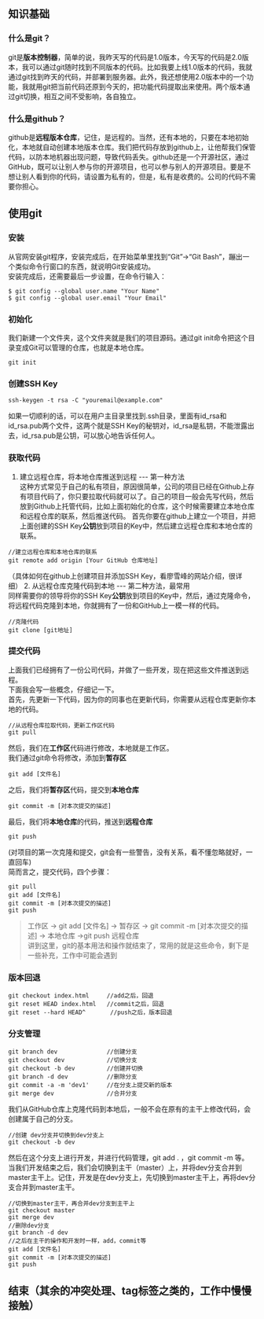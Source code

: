 ## 知识基础

### 什么是git？
git是**版本控制器**，简单的说，我昨天写的代码是1.0版本，今天写的代码是2.0版本，我可以通过git随时找到不同版本的代码。比如我要上线1.0版本的代码，我就通过git找到昨天的代码，并部署到服务器。此外，我还想使用2.0版本中的一个功能，我就用git把当前代码还原到今天的，把功能代码提取出来使用。两个版本通过git切换，相互之间不受影响，各自独立。

### 什么是github？
github是**远程版本仓库**，记住，是远程的。当然，还有本地的，只要在本地初始化，本地就自动创建本地版本仓库。我们把代码存放到github上，让他帮我们保管代码，以防本地机器出现问题，导致代码丢失。github还是一个开源社区，通过GitHub，既可以让别人参与你的开源项目，也可以参与别人的开源项目。要是不想让别人看到你的代码，请设置为私有的，但是，私有是收费的。公司的代码不需要你担心。

## 使用git

### 安装
从官网安装git程序，安装完成后，在开始菜单里找到“Git”->“Git Bash”，蹦出一个类似命令行窗口的东西，就说明Git安装成功。  
安装完成后，还需要最后一步设置，在命令行输入：  
```
$ git config --global user.name "Your Name"
$ git config --global user.email "Your Email"
```  

### 初始化
我们新建一个文件夹，这个文件夹就是我们的项目源码。通过git init命令把这个目录变成Git可以管理的仓库，也就是本地仓库。  
```
git init
```

### 创建SSH Key
```
ssh-keygen -t rsa -C "youremail@example.com"
```
如果一切顺利的话，可以在用户主目录里找到.ssh目录，里面有id_rsa和id_rsa.pub两个文件，这两个就是SSH Key的秘钥对，id_rsa是私钥，不能泄露出去，id_rsa.pub是公钥，可以放心地告诉任何人。  

### 获取代码
1. 建立远程仓库，将本地仓库推送到远程 --- 第一种方法  
这种方式常见于自己的私有项目，原因很简单，公司的项目已经在Github上存有项目代码了，你只要拉取代码就可以了。自己的项目一般会先写代码，然后放到Github上托管代码，比如上面初始化的仓库，这个时候需要建立本地仓库和远程仓库的联系，然后推送代码。
首先你要在github上建立一个项目，并把上面创建的SSH Key**公钥**放到项目的Key中，然后建立远程仓库和本地仓库的联系。   
```
//建立远程仓库和本地仓库的联系  
git remote add origin [Your GitHub 仓库地址]
```
（具体如何在github上创建项目并添加SSH Key，看廖雪峰的网站介绍，很详细）
2. 从远程仓库克隆代码到本地 --- 第二种方法，最常用  
同样需要你的领导将你的SSH Key**公钥**放到项目的Key中，然后，通过克隆命令，将远程代码克隆到本地，你就拥有了一份和GitHub上一模一样的代码。
```
//克隆代码
git clone [git地址]
```

### 提交代码
上面我们已经拥有了一份公司代码，并做了一些开发，现在把这些文件推送到远程。  
下面我会写一些概念，仔细记一下。  
首先，先更新一下代码，因为你的同事也在更新代码，你需要从远程仓库更新你本地的代码。  
```
//从远程仓库拉取代码，更新工作区代码
git pull
```
然后，我们在**工作区**代码进行修改，本地就是工作区。  
我们通过git命令将修改，添加到**暂存区**
```
git add [文件名]
```
之后，我们将**暂存区**代码，提交到**本地仓库**
```
git commit -m [对本次提交的描述]
```
最后，我们将**本地仓库**的代码，推送到**远程仓库**
```
git push
```
(对项目的第一次克隆和提交，git会有一些警告，没有关系，看不懂忽略就好，一直回车)  
简而言之，提交代码，四个步骤：
```
git pull
git add [文件名]
git commit -m [对本次提交的描述]
git push
```

>  工作区  ->  git add [文件名]  ->  暂存区  ->  git commit -m [对本次提交的描述]  ->  本地仓库  ->git push 远程仓库  
讲到这里，git的基本用法和操作就结束了，常用的就是这些命令，剩下是一些补充，工作中可能会遇到  

### 版本回退
```
git checkout index.html     //add之后，回退
git reset HEAD index.html   //commit之后，回退
git reset --hard HEAD^       //push之后，版本回退
```

### 分支管理
```
git branch dev              //创建分支  
git checkout dev            //切换分支
git checkout -b dev         //创建并切换
git branch -d dev           //删除分支
git commit -a -m 'dev1'     //在分支上提交新的版本
git merge dev               //合并分支
```

我们从GitHub仓库上克隆代码到本地后，一般不会在原有的主干上修改代码，会创建属于自己的分支。  
```
//创建 dev分支并切换到dev分支上
git checkout -b dev
```
然后在这个分支上进行开发，并进行代码管理，git add . ，git commit -m 等。  
当我们开发结束之后，我们会切换到主干（master）上，并将dev分支合并到master主干上。记住，开发是在dev分支上，先切换到master主干上，再将dev分支合并到master主干。

```
//切换到master主干，再合并dev分支到主干上
git checkout master
git merge dev
//删除dev分支
git branch -d dev 
//之后在主干的操作和开发时一样，add，commit等
git add [文件名]
git commit -m [对本次提交的描述]
git push
```

## 结束（其余的冲突处理、tag标签之类的，工作中慢慢接触）